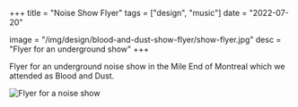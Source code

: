 +++
title = "Noise Show Flyer"
tags = ["design", "music"]
date = "2022-07-20"

image = "/img/design/blood-and-dust-show-flyer/show-flyer.jpg"
desc = "Flyer for an underground show"
+++

Flyer for an underground noise show in the Mile End of Montreal which we attended as Blood and Dust.

![Flyer for a noise show](/img/design/blood-and-dust-show-flyer/show-flyer.jpg "Flyer for a noise show")
